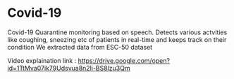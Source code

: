 # Covid-19
Covid-19 Quarantine monitoring based on speech. 
Detects various actvities like coughing, sneezing etc of patients in real-time and keeps track on their condition
We extracted data from ESC-50 dataset

Video explaination link : https://drive.google.com/open?id=1TtMva07ik79Udsvua8n2lj-BS8lzu3Qm

